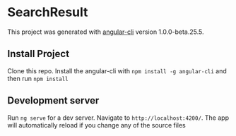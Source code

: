 # SearchResult

This project was generated with [angular-cli](https://github.com/angular/angular-cli) version 1.0.0-beta.25.5.

## Install Project
Clone this repo. Install the angular-cli with `npm install -g angular-cli` and then run `npm install`

## Development server
Run `ng serve` for a dev server. Navigate to `http://localhost:4200/`. The app will automatically reload if you change any of the source files
